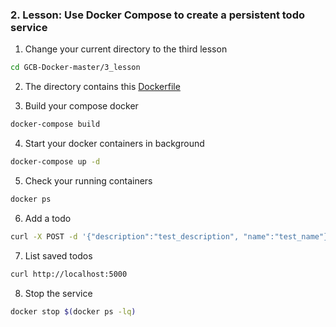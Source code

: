 ### 2. Lesson: Use Docker Compose to create a persistent todo service

1. Change your current directory to the third lesson

~~~BASH
cd GCB-Docker-master/3_lesson
~~~

2. The directory contains this [Dockerfile](Dockerfile)

3. Build your compose docker

~~~BASH
docker-compose build 
~~~

4. Start your docker containers in background

~~~BASH
docker-compose up -d
~~~

5. Check your running containers

~~~BASH
docker ps
~~~

6. Add a todo

~~~BASH
curl -X POST -d '{"description":"test_description", "name":"test_name"}' http://localhost:5000/new
~~~

7. List saved todos 

~~~BASH
curl http://localhost:5000
~~~

8. Stop the service

~~~BASH
docker stop $(docker ps -lq)
~~~
